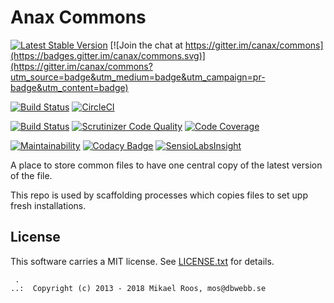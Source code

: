 Anax Commons
========================

[![Latest Stable Version](https://poser.pugx.org/anax/commons/v/stable)](https://packagist.org/packages/anax/commons)
[![Join the chat at https://gitter.im/canax/commons](https://badges.gitter.im/canax/commons.svg)](https://gitter.im/canax/commons?utm_source=badge&utm_medium=badge&utm_campaign=pr-badge&utm_content=badge)

[![Build Status](https://travis-ci.org/canax/commons.svg?branch=master)](https://travis-ci.org/canax/commons)
[![CircleCI](https://circleci.com/gh/canax/commons.svg?style=svg)](https://circleci.com/gh/canax/commons)

[![Build Status](https://scrutinizer-ci.com/g/canax/commons/badges/build.png?b=master)](https://scrutinizer-ci.com/g/canax/commons/build-status/master)
[![Scrutinizer Code Quality](https://scrutinizer-ci.com/g/canax/commons/badges/quality-score.png?b=master)](https://scrutinizer-ci.com/g/canax/commons/?branch=master)
[![Code Coverage](https://scrutinizer-ci.com/g/canax/commons/badges/coverage.png?b=master)](https://scrutinizer-ci.com/g/canax/commons/?branch=master)

[![Maintainability](https://api.codeclimate.com/v1/badges/8705e9bc0a597e6dfb9a/maintainability)](https://codeclimate.com/github/canax/commons/maintainability)
[![Codacy Badge](https://api.codacy.com/project/badge/Grade/c3d60f33c0b947a3af127788e800b402)](https://www.codacy.com/app/mosbth/commons?utm_source=github.com&amp;utm_medium=referral&amp;utm_content=canax/commons&amp;utm_campaign=Badge_Grade)
[![SensioLabsInsight](https://insight.sensiolabs.com/projects/01f9f4c7-1172-4630-b160-d9255b41b3bc/mini.png)](https://insight.sensiolabs.com/projects/01f9f4c7-1172-4630-b160-d9255b41b3bc)

A place to store common files to have one central copy of the latest version of the file.

This repo is used by scaffolding processes which copies files to set upp fresh installations.



License
------------------

This software carries a MIT license. See [LICENSE.txt](LICENSE.txt) for details.



```
 .  
..:  Copyright (c) 2013 - 2018 Mikael Roos, mos@dbwebb.se
```
